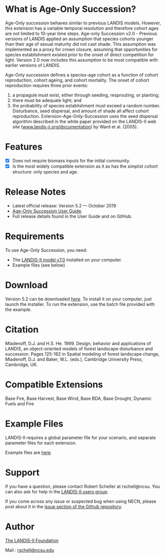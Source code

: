 # What is Age-Only Succession?

Age-Only succession behaves similar to previous LANDIS models. However, this extension has a variable temporal resolution and therefore cohort ages are not limited to 10-year time steps.  Age-only Succession v2.0 - Previous versions of LANDIS applied an assumption that species cohorts younger than their age of sexual maturity did not cast shade. This assumption was implemented as a proxy for crown closure, assuming that opportunities for species establishment existed prior to the onset of direct competition for light. Version 2.0 now includes this assumption to be most compatible with earlier versions of LANDIS.

Age-Only succession defines a species-age cohort  as a function of cohort reproduction, cohort ageing, and cohort mortality. The onset of cohort reproduction requires three prior events:  
1.  a propagule must exist, either through seeding, resprouting, or planting; 
2. there must be adequate light; and  
3. the probability of species establishment must exceed a random number. Disturbance, seed dispersal, and amount of shade all affect cohort reproduction. Extension-Age-Only-Succession uses the seed dispersal algorithm described in the white paper provided on the LANDIS-II web site (www.landis-ii.org/documentation) by Ward et al. (2005).

# Features

- [x] Does not require biomass inputs for the initial community.
- [x] Is the most widely compatible extension as it as has the simplist cohort structure: only species and age.

# Release Notes

- Latest official release: Version 5.2 — October 2019
- [Age-Only Succession User Guide](https://github.com/LANDIS-II-Foundation/Extension-Age-Only-Succession/blob/master/docs/LANDIS-II%20Age-Only%20Succession%20v5.0%20User%20Guide.pdf).
- Full release details found in the User Guide and on GitHub.

# Requirements

To use Age-Only Succession, you need:

- The [LANDIS-II model v7.0](http://www.landis-ii.org/install) installed on your computer.
- Example files (see below)

# Download

Version 5.2 can be downloaded [here](https://github.com/LANDIS-II-Foundation/Extension-Age-Only-Succession/blob/master/deploy/installer/LANDIS-II-V7%20Age%20Only%20Succession%205.2-setup.exe). To install it on your computer, just launch the installer.  To run the extension, use the batch file provided with the example.

# Citation

Mladenoff, D.J. and H.S. He. 1999. Design, behavior and applications of LANDIS, an object-oriented models of forest landscape disturbance and succession. Pages 125-162 in Spatial modeling of forest landscape change, Mladenoff, D.J. and Baker, W.L. (eds.), Cambridge University Press, Cambridge, UK.

# Compatible Extensions

Base Fire, Base Harvest, Base Wind, Base BDA, Base Drought, Dynamic Fuels and Fire

# Example Files

LANDIS-II requires a global parameter file for your scenario, and separate parameter files for each extension.

Example files are [here](https://github.com/LANDIS-II-Foundation/UPDATE.zip).

# Support

If you have a question, please contact Robert Scheller at rschell@ncsu. 
You can also ask for help in the [LANDIS-II users group](http://www.landis-ii.org/users).

If you come across any issue or suspected bug when using NECN, please post about it in the [issue section of the Github repository](https://github.com/LANDIS-II-Foundation/Extension-Age-Only-Succession/issues).

# Author

[The LANDIS-II Foundation](http://www.landis-ii.org)

Mail : rschell@ncsu.edu
